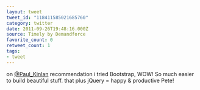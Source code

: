 ```yaml
---
layout: tweet
tweet_id: "118411585021685760"
category: twitter
date: 2011-09-26T19:48:16.000Z
source: Timely by Demandforce
favorite_count: 0
retweet_count: 1
tags:
- tweet
---
```


on [@Paul_Kinlan](https://twitter.com/@Paul_Kinlan) recommendation i tried Bootstrap, WOW! So much easier to build beautiful stuff. that plus jQuery = happy & productive Pete!
